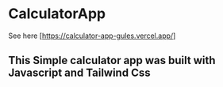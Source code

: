 # CalculatorApp

See here [https://calculator-app-gules.vercel.app/]

## This Simple calculator app was built with Javascript and Tailwind Css
